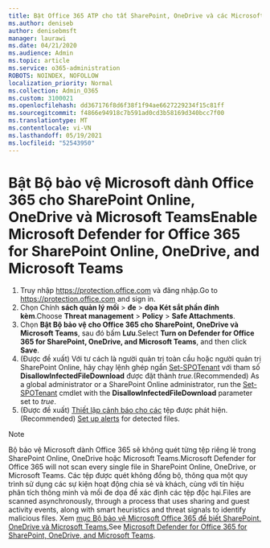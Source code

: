 ```yaml
---
title: Bật Office 365 ATP cho tất SharePoint, OneDrive và các Microsoft Teams
ms.author: deniseb
author: denisebmsft
manager: laurawi
ms.date: 04/21/2020
ms.audience: Admin
ms.topic: article
ms.service: o365-administration
ROBOTS: NOINDEX, NOFOLLOW
localization_priority: Normal
ms.collection: Admin_O365
ms.custom: 3100021
ms.openlocfilehash: dd367176f8d6f38f1f94ae6627229234f15c81ff
ms.sourcegitcommit: f4866e94918c7b591ad0cd3b58169d340bcc7f00
ms.translationtype: MT
ms.contentlocale: vi-VN
ms.lasthandoff: 05/19/2021
ms.locfileid: "52543950"
---
```

# <a name="enable-microsoft-defender-for-office-365-for-sharepoint-online-onedrive-and-microsoft-teams"></a><span data-ttu-id="63e28-102">Bật Bộ bảo vệ Microsoft dành Office 365 cho SharePoint Online, OneDrive và Microsoft Teams</span><span class="sxs-lookup"><span data-stu-id="63e28-102">Enable Microsoft Defender for Office 365 for SharePoint Online, OneDrive, and Microsoft Teams</span></span>

1. <span data-ttu-id="63e28-103">Truy nhập https://protection.office.com và đăng nhập.</span><span class="sxs-lookup"><span data-stu-id="63e28-103">Go to https://protection.office.com and sign in.</span></span>
2. <span data-ttu-id="63e28-104">Chọn Chính **sách quản lý mối**  >  **đe**  >  **dọa Két sắt phần đính kèm**.</span><span class="sxs-lookup"><span data-stu-id="63e28-104">Choose **Threat management** > **Policy** > **Safe Attachments**.</span></span>
3. <span data-ttu-id="63e28-105">Chọn **Bật Bộ bảo vệ cho Office 365 cho SharePoint, OneDrive và Microsoft Teams**, sau đó bấm **Lưu**.</span><span class="sxs-lookup"><span data-stu-id="63e28-105">Select **Turn on Defender for Office 365 for SharePoint, OneDrive, and Microsoft Teams**, and then click **Save**.</span></span>
4. <span data-ttu-id="63e28-106">(Được đề xuất) Với tư cách là người quản trị toàn cầu hoặc người quản trị SharePoint Online, hãy chạy lệnh ghép ngắn [Set-SPOTenant](/powershell/module/sharepoint-online/Set-SPOTenant?view=sharepoint-ps) với tham số **DisallowInfectedFileDownload** được đặt thành *true.*</span><span class="sxs-lookup"><span data-stu-id="63e28-106">(Recommended) As a global administrator or a SharePoint Online administrator, run the [Set-SPOTenant](/powershell/module/sharepoint-online/Set-SPOTenant?view=sharepoint-ps) cmdlet with the **DisallowInfectedFileDownload** parameter set to *true*.</span></span>
5. <span data-ttu-id="63e28-107">(Được đề xuất) [Thiết lập cảnh báo cho các](/microsoft-365/security/office-365-security/turn-on-atp-for-spo-odb-and-teams#set-up-alerts-for-detected-files) tệp được phát hiện.</span><span class="sxs-lookup"><span data-stu-id="63e28-107">(Recommended) [Set up alerts](/microsoft-365/security/office-365-security/turn-on-atp-for-spo-odb-and-teams#set-up-alerts-for-detected-files) for detected files.</span></span>

> [!NOTE]
> <span data-ttu-id="63e28-108">Bộ bảo vệ Microsoft dành Office 365 sẽ không quét từng tệp riêng lẻ trong SharePoint Online, OneDrive hoặc Microsoft Teams.</span><span class="sxs-lookup"><span data-stu-id="63e28-108">Microsoft Defender for Office 365 will not scan every single file in SharePoint Online, OneDrive, or Microsoft Teams.</span></span> <span data-ttu-id="63e28-109">Các tệp được quét không đồng bộ, thông qua một quy trình sử dụng các sự kiện hoạt động chia sẻ và khách, cùng với tín hiệu phân tích thông minh và mối đe dọa để xác định các tệp độc hại.</span><span class="sxs-lookup"><span data-stu-id="63e28-109">Files are scanned asynchronously, through a process that uses sharing and guest activity events, along with smart heuristics and threat signals to identify malicious files.</span></span> <span data-ttu-id="63e28-110">Xem [mục Bộ bảo vệ Microsoft Office 365 để biết SharePoint, OneDrive và Microsoft Teams.](/microsoft-365/security/office-365-security/atp-for-spo-odb-and-teams)</span><span class="sxs-lookup"><span data-stu-id="63e28-110">See [Microsoft Defender for Office 365 for SharePoint, OneDrive, and Microsoft Teams](/microsoft-365/security/office-365-security/atp-for-spo-odb-and-teams).</span></span>